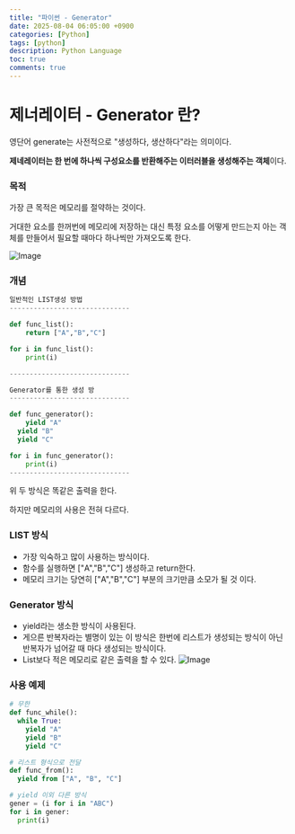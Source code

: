 ```yaml
---
title: "파이썬 - Generator"
date: 2025-08-04 06:05:00 +0900
categories: [Python]
tags: [python]
description: Python Language
toc: true
comments: true
---
```


# 제너레이터 - Generator 란?

영단어 generate는 사전적으로 "생성하다, 생산하다"라는 의미이다.

**제네레이터는 한 번에 하나씩 구성요소를 반환해주는 이터러블을 생성해주는 객체**이다.

### 목적 

가장 큰 목적은 메모리를 절약하는 것이다.

거대한 요소를 한꺼번에 메모리에 저장하는 대신 특정 요소를 어떻게 만드는지 아는 객체를 만들어서 필요할 때마다 하나씩만 가져오도록 한다.

![Image](https://prod-files-secure.s3.us-west-2.amazonaws.com/e6db513d-ec54-40ff-aa74-2487b0bcfe15/96e960a1-9b1c-4157-ade1-53664e2fca73/Untitled.png?X-Amz-Algorithm=AWS4-HMAC-SHA256&X-Amz-Content-Sha256=UNSIGNED-PAYLOAD&X-Amz-Credential=ASIAZI2LB466QUVESQDB%2F20250804%2Fus-west-2%2Fs3%2Faws4_request&X-Amz-Date=20250804T070459Z&X-Amz-Expires=3600&X-Amz-Security-Token=IQoJb3JpZ2luX2VjEAYaCXVzLXdlc3QtMiJHMEUCIDhyxdsRZ797wvV5cn6B6tCKibw7r3ctWo%2F94gMfpRwWAiEAz2GYO2VDMkcECcP6ZY8D90go2yVQZ%2FGgYdBLlLQtH8Mq%2FwMIPxAAGgw2Mzc0MjMxODM4MDUiDBGdCiIJvvftDFcj%2BSrcA6JNaxHVl1rzz9pCZzZ3ENkYL9G7aT1WGKzGrSdPAw4I2KbhE%2B9CUnN0gtLgI%2FAM0Y7c%2FlmXAIFXR2ZLQaKUBjuF7j2tiol1xgxIiqrexGBGVubbMQ2H6jGyl69vrcI%2Ba895l9KER8WvxsO9QfVt8tSwGWaCO4h61QOpCQTz60VFYjv8hRremV9cKNX950hKaHRxS%2FPVUZ0WSngnnBKYac7HCWdl9zDWQLy6%2BovoSY%2Bi%2Bky12bkeITR0AhjRGb04GUwEcyYviQAPqvY8HQ4q7cCn%2F%2FnydCzdtJBxmJMY%2FaNVOWIpPKcP2rixA7jq16Shj937QIlRk6UHBoFhBCQNdMR8z4oFOfuj1UVpRAH6i5I4%2F0LH65dPSBE85JR%2FcVwDqzmpPHY93s66S%2BuakpStEXL0R4PywwusQyIvwof%2Bo0WmZmS4LZ9b27lXye9hZnisbZ5d38DNjViMnUMDhhIZvsmJ0Fh3uepSsqNHLCld81loccEpydVu4DV7vVszTXqnsZfOwbi2GLzx9J9koNpvuShx0oatLZUruaig%2Bdr%2FH%2BWkhn9ZuG8FWplcBCjVu%2FCbTQOopc5OFOvktkJwrTDe55YTj3%2BA%2BwhPrc45snoMjne3bL4k9kOwWWzqKzByMNONwcQGOqUB1h8h%2BG8DXhqKu8pnXwJgWJd23Fp5xI%2BgfUPgDDVvZMmc0XJAboOwAZpTxSzXjA9nc5mfzqRysiDN51dwaKtDsDJF3DEuMPz9SKFihJnyEw%2Fe3JiLuXwrdc0sFXlkuIL865A6B4iVK8pJmiW0rBdU9HqkFI2lWfVMOFy9LZAddvsJlnYpZBHYKPrW0EutdoT8v4KATivP9Bk1cKV%2BrGhoCJmfwJyo&X-Amz-Signature=86a51c8e19b112ec87b3e2926eebebc6457051cbcb9e0c6c70e78a8a3a3c1151&X-Amz-SignedHeaders=host&x-amz-checksum-mode=ENABLED&x-id=GetObject)

### 개념

```python
일반적인 LIST생성 방법
------------------------------

def func_list():
	return ["A","B","C"]

for i in func_list():
	print(i)

------------------------------

Generator를 통한 생성 방
------------------------------

def func_generator():
	yield "A"
  yield "B"
  yield "C"

for i in func_generator():
	print(i)
------------------------------

```

위 두 방식은 똑같은 출력을 한다. 

하지만 메모리의 사용은 전혀 다르다.

### LIST 방식

- 가장 익숙하고 많이 사용하는 방식이다.
- 함수를 실행하면 ["A","B","C"] 생성하고 return한다.
- 메모리 크기는 당연히 ["A","B","C"] 부분의 크기만큼 소모가 될 것 이다.
### Generator 방식

- yield라는 생소한 방식이 사용된다.
- 게으른 반복자라는 별명이 있는 이 방식은 한번에 리스트가 생성되는 방식이 아닌 반복자가 넘어갈 때 마다 생성되는 방식이다. 
- List보다 적은 메모리로 같은 출력을 할 수 있다.
![Image](https://prod-files-secure.s3.us-west-2.amazonaws.com/e6db513d-ec54-40ff-aa74-2487b0bcfe15/96e960a1-9b1c-4157-ade1-53664e2fca73/Untitled.png?X-Amz-Algorithm=AWS4-HMAC-SHA256&X-Amz-Content-Sha256=UNSIGNED-PAYLOAD&X-Amz-Credential=ASIAZI2LB466QUVESQDB%2F20250804%2Fus-west-2%2Fs3%2Faws4_request&X-Amz-Date=20250804T070459Z&X-Amz-Expires=3600&X-Amz-Security-Token=IQoJb3JpZ2luX2VjEAYaCXVzLXdlc3QtMiJHMEUCIDhyxdsRZ797wvV5cn6B6tCKibw7r3ctWo%2F94gMfpRwWAiEAz2GYO2VDMkcECcP6ZY8D90go2yVQZ%2FGgYdBLlLQtH8Mq%2FwMIPxAAGgw2Mzc0MjMxODM4MDUiDBGdCiIJvvftDFcj%2BSrcA6JNaxHVl1rzz9pCZzZ3ENkYL9G7aT1WGKzGrSdPAw4I2KbhE%2B9CUnN0gtLgI%2FAM0Y7c%2FlmXAIFXR2ZLQaKUBjuF7j2tiol1xgxIiqrexGBGVubbMQ2H6jGyl69vrcI%2Ba895l9KER8WvxsO9QfVt8tSwGWaCO4h61QOpCQTz60VFYjv8hRremV9cKNX950hKaHRxS%2FPVUZ0WSngnnBKYac7HCWdl9zDWQLy6%2BovoSY%2Bi%2Bky12bkeITR0AhjRGb04GUwEcyYviQAPqvY8HQ4q7cCn%2F%2FnydCzdtJBxmJMY%2FaNVOWIpPKcP2rixA7jq16Shj937QIlRk6UHBoFhBCQNdMR8z4oFOfuj1UVpRAH6i5I4%2F0LH65dPSBE85JR%2FcVwDqzmpPHY93s66S%2BuakpStEXL0R4PywwusQyIvwof%2Bo0WmZmS4LZ9b27lXye9hZnisbZ5d38DNjViMnUMDhhIZvsmJ0Fh3uepSsqNHLCld81loccEpydVu4DV7vVszTXqnsZfOwbi2GLzx9J9koNpvuShx0oatLZUruaig%2Bdr%2FH%2BWkhn9ZuG8FWplcBCjVu%2FCbTQOopc5OFOvktkJwrTDe55YTj3%2BA%2BwhPrc45snoMjne3bL4k9kOwWWzqKzByMNONwcQGOqUB1h8h%2BG8DXhqKu8pnXwJgWJd23Fp5xI%2BgfUPgDDVvZMmc0XJAboOwAZpTxSzXjA9nc5mfzqRysiDN51dwaKtDsDJF3DEuMPz9SKFihJnyEw%2Fe3JiLuXwrdc0sFXlkuIL865A6B4iVK8pJmiW0rBdU9HqkFI2lWfVMOFy9LZAddvsJlnYpZBHYKPrW0EutdoT8v4KATivP9Bk1cKV%2BrGhoCJmfwJyo&X-Amz-Signature=86a51c8e19b112ec87b3e2926eebebc6457051cbcb9e0c6c70e78a8a3a3c1151&X-Amz-SignedHeaders=host&x-amz-checksum-mode=ENABLED&x-id=GetObject)

### 사용 예제

```python
# 무한
def func_while():
  while True:
    yield "A"
    yield "B"
    yield "C"

# 리스트 형식으로 전달 
def func_from():
  yield from ["A", "B", "C"]

# yield 이외 다른 방식
gener = (i for i in "ABC")
for i in gener:
  print(i)
```


